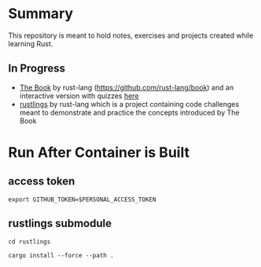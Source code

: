 # Summary
This repository is meant to hold notes, exercises and projects created while learning Rust.

## In Progress
- [The Book](doc.rust-lang.org/book/) by rust-lang (https://github.com/rust-lang/book) and an interactive version with quizzes [here](https://rust-book.cs.brown.edu/)
- [rustlings](https://github.com/xaziaver/rustlings) by rust-lang which is a project containing code challenges meant to demonstrate and practice the concepts introduced by The Book


# Run After Container is Built

## access token
`export GITHUB_TOKEN=$PERSONAL_ACCESS_TOKEN`

## rustlings submodule
`cd rustlings`

`cargo install --force --path .`



